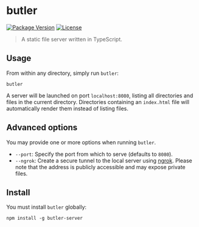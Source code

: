 # butler

[![Package Version](https://img.shields.io/npm/v/butler-server.svg)](https://www.npmjs.com/package/butler-server)
[![License](https://img.shields.io/npm/l/butler-server.svg)](https://tldrlegal.com/license/mit-license)

> A static file server written in TypeScript.

## Usage

From within any directory, simply run `butler`:

    butler

A server will be launched on port `localhost:8080`, listing all directories and
files in the current directory. Directories containing an `index.html` file
will automatically render them instead of listing files.

## Advanced options

You may provide one or more options when running `butler`.

- `--port`: Specify the port from which to serve (defaults to `8080`).
- `--ngrok`: Create a secure tunnel to the local server using [ngrok](https://ngrok.com/).
  Please note that the address is publicly accessible and may expose private files.

## Install

You must install `butler` globally:

    npm install -g butler-server

